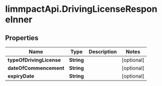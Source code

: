 # IimmpactApi.DrivingLicenseResponeInner

## Properties
Name | Type | Description | Notes
------------ | ------------- | ------------- | -------------
**typeOfDrivingLicense** | **String** |  | [optional] 
**dateOfCommencement** | **String** |  | [optional] 
**expiryDate** | **String** |  | [optional] 


